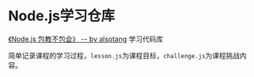 # Node.js学习仓库

[《Node.js 包教不包会》 -- by alsotang](https://github.com/alsotang/node-lessons) 学习代码库

简单记录课程的学习过程，`lesson.js`为课程目标，`challenge.js`为课程挑战内容。

